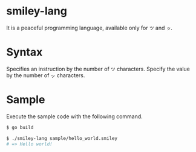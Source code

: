# smiley-lang
It is a peaceful programming language, available only for `ツ` and `ッ`.

# Syntax
Specifies an instruction by the number of `ツ` characters.
Specify the value by the number of `ッ` characters.

# Sample

Execute the sample code with the following command.

```sh
$ go build

$ ./smiley-lang sample/hello_world.smiley
# => Hello world!
```
